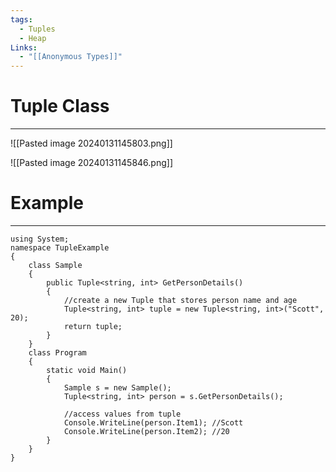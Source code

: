 ```yaml
---
tags:
  - Tuples
  - Heap
Links:
  - "[[Anonymous Types]]"
---
```


# Tuple Class
---

![[Pasted image 20240131145803.png]]

![[Pasted image 20240131145846.png]]

# Example
---

```CSharp
using System;
namespace TupleExample
{
	class Sample
	{
		public Tuple<string, int> GetPersonDetails()
		{
			//create a new Tuple that stores person name and age
			Tuple<string, int> tuple = new Tuple<string, int>("Scott", 20);
			return tuple;
		}
	}
	class Program
	{
		static void Main()
		{
			Sample s = new Sample();
			Tuple<string, int> person = s.GetPersonDetails();
			
			//access values from tuple
			Console.WriteLine(person.Item1); //Scott
			Console.WriteLine(person.Item2); //20
		}
	}
}
```

















